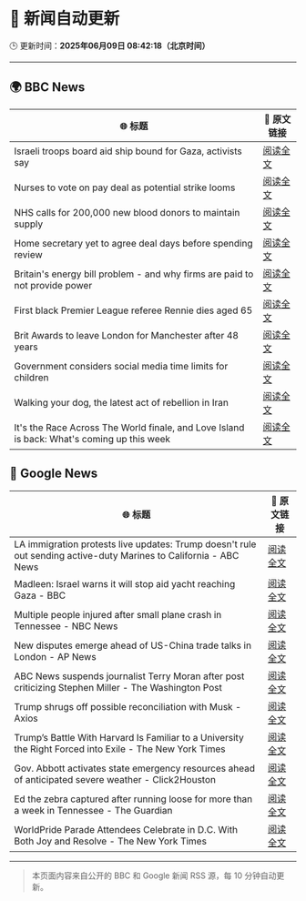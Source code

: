 # 🧠 新闻自动更新

🕒 更新时间：**2025年06月09日 08:42:18（北京时间）**

---

## 🌍 BBC News

| 🌐 标题 | 🔗 原文链接 |
|--------|-------------|
| Israeli troops board aid ship bound for Gaza, activists say | [阅读全文](https://www.bbc.com/news/articles/c5y264x3nnno) |
| Nurses to vote on pay deal as potential strike looms | [阅读全文](https://www.bbc.com/news/articles/c2e3lp9dl7xo) |
| NHS calls for 200,000 new blood donors to maintain supply | [阅读全文](https://www.bbc.com/news/articles/c98p0pj7dypo) |
| Home secretary yet to agree deal days before spending review | [阅读全文](https://www.bbc.com/news/articles/c861n7vljdgo) |
| Britain's energy bill problem - and why firms are paid to not provide power | [阅读全文](https://www.bbc.com/news/articles/cdedjnw8e85o) |
| First black Premier League referee Rennie dies aged 65 | [阅读全文](https://www.bbc.com/sport/football/articles/c0mr7xlmkxyo) |
| Brit Awards to leave London for Manchester after 48 years | [阅读全文](https://www.bbc.com/news/articles/cdxk7l58xjzo) |
| Government considers social media time limits for children | [阅读全文](https://www.bbc.com/news/articles/c3d4349gdx4o) |
| Walking your dog, the latest act of rebellion in Iran | [阅读全文](https://www.bbc.com/news/articles/cn0gngq4wjqo) |
| It's the Race Across The World finale, and Love Island is back: What's coming up this week | [阅读全文](https://www.bbc.com/news/articles/c93yx110neyo) |

## 📰 Google News

| 🌐 标题 | 🔗 原文链接 |
|--------|-------------|
| LA immigration protests live updates: Trump doesn't rule out sending active-duty Marines to California - ABC News | [阅读全文](https://news.google.com/rss/articles/CBMirAFBVV95cUxQTndrZzFvS3lmeG81UzBSR3lMd0UwV3QzXzhYbDdiMG5FeUZJRml5QmVxWWxnQ21KNmpqVV9aYmJMZTcxUkY1TDJGa0k2UzJkcklJeEVLR3BJQnNjWi1uU0FtUFFPc2M0Ymp2SFZSbTdaUGpTcjJ2X1J0cnhGWjY1QmI2dGkxSWJfRXdHc19fdmlENEdsTDF3X0JXQnpGdFlxOTJ6cEpzd3E3a3ZT?oc=5) |
| Madleen: Israel warns it will stop aid yacht reaching Gaza - BBC | [阅读全文](https://news.google.com/rss/articles/CBMiWkFVX3lxTE5SbDIzcUp1aDBmdWZzSHJlS1RKb0ZPbmIxeUhlRXozVm1SOTNEdnVYQmFyRzNFbmZ5NUtfWUxIZUtQalo1bEtOT0hWWFRFOU50aVk0NGJHREpZd9IBX0FVX3lxTE1zMUxaSzVLWkpIb2FHdDlLWUFabzBlZjVOWEtSMC1uWHdCWE1SQlA2MzlOY0IxNUFIZjlqM2ZRWFJVQkZMcVA3V3phV3RPZlozcFRTUmxWa2V5WXhvOW1Z?oc=5) |
| Multiple people injured after small plane crash in Tennessee - NBC News | [阅读全文](https://news.google.com/rss/articles/CBMioAFBVV95cUxNMzdFMTQ4TVE4NnJCVWlCMC1YWXJJM1lYSmFuZXJKeUpBd1JmNzQtLUtYU2RUQk9waDBKMkx0VG5XamxrSnUtM0EyZW9fc1A4a2N4eEhia3g1S0dxMVhWbmhacVVjSGg3WnVKZHdNVUhYQTc1TExnZEtNaGNnTnJzdm4xYVZDRF9QMXFuTGlCb1Z4UGRRakZYMkdtWWJqbnNl0gFWQVVfeXFMUGYtM0xOcUVNMjYyMk8tcU5QcVNNOER2ZnBJY1d6RXAtN21YV2hhNXByX2l3SnRhdjVRd2U4TlBQRkRlWTA1alRKMkRhcVlFcGpoZG9nanc?oc=5) |
| New disputes emerge ahead of US-China trade talks in London - AP News | [阅读全文](https://news.google.com/rss/articles/CBMipgFBVV95cUxNazE0d0hPMnVqLW1MNTRRaHduODJEVGtVczFvbTJjM0VRZE1tSmhLMjVuOUxJZ251YVpmcm9ZemlzRHJwWTVMMlRiVWNIMVpsb1BtODZROGVVbDJLbWtfMWhsTXpEMWkyY1U3V2gydzh3dTVwWnZZbGRhbDV2VTZLTnNlSmZKNFA0QUluSEQ5cFlpZDlQNF94MElocmxLNndicTJ3akRn?oc=5) |
| ABC News suspends journalist Terry Moran after post criticizing Stephen Miller - The Washington Post | [阅读全文](https://news.google.com/rss/articles/CBMilAFBVV95cUxPWWxsall5cVdZbWxSMmNJR2JMRnRFQmJqaWRQdFZFN1hULWRoaUdMTU0yTTFPT1lWTEt5V2FYZkFOeDhVY3praEFRSU9YaDNCZUVOQzhOS05TMWI1dmVNS0phVWhwYTJuSFE3TndOclp1VmJkZWI3ZlFMWDFWV2Q1YkMwNm55RG1zb2tOa0pVUlRhRFBC?oc=5) |
| Trump shrugs off possible reconciliation with Musk - Axios | [阅读全文](https://news.google.com/rss/articles/CBMifEFVX3lxTE1xX0NSNmtlNFlyZHFCXzFKUjh4eVRpVGo3aHJmNnpTTTNJQUwySTlJdjVKd091NjVtdjFCQWNQODVvak1Td1lMR3NFRm10TG5EdU5HYW1TZjB6RnV0UU5fTUtMY0FfdU5WU0ltb0hwMTUxcExqM1Qxa1NhOE4?oc=5) |
| Trump’s Battle With Harvard Is Familiar to a University the Right Forced into Exile - The New York Times | [阅读全文](https://news.google.com/rss/articles/CBMiiwFBVV95cUxOcTA0ZDF4TEJvUk1idUJwWkZ3UmhseXJyZXVLeEkxN1FXclVjdGVGbUh4MHIzV2JBSUZEZlZULTdlRzdVWTMyTW15NDQ1ZXo1M3hiVnh1bUdVUW0yVDBCcGhHU09SZDZuYzc2dmV1Zjk5N3E4Q3h5M1J2alpfdXYyNEpkUVV0QWYzam9N?oc=5) |
| Gov. Abbott activates state emergency resources ahead of anticipated severe weather - Click2Houston | [阅读全文](https://news.google.com/rss/articles/CBMi0AFBVV95cUxPc09VTjV3eG1vY2FwVnplYkp1eFdOenZFNDhrUk9YMEVuaDk1T3QwWmdwYWNyb3hfdEpuM3dMdEl0YUMySmVqcnlNelV0cFpiU1ItTjFDak83UzRwQ2V2QTFSOGFNTFVZT3lpUDhhVUJJNzg4N0ZBb2c4TjZTbmdDMWJENFZlSWRCYnJBdWhWRDFpSlFrZ2V6YWZZSnEyTGEyWGdNQnBqSklsZ0V0ZlhWYlhybkRyR3hYeE10V0h5dUpkU0EwTFJUSjNtMnVtWWlq?oc=5) |
| Ed the zebra captured after running loose for more than a week in Tennessee - The Guardian | [阅读全文](https://news.google.com/rss/articles/CBMihwFBVV95cUxNWkFZVGVhbF8xVk1mRkFzdGZ3a1hIZXZaaVJ1d1RzWE8wWjgtM0J4dnNMbU8wRWt1bUhQc28yU0RBWWVIN2o1Wm5XREF5RUdRTXRzd1NrcTVOUTJ4dzluLWFDUGRHY1FLTHgyUkt3WDhoenJMZ3EwWlFsSlpSSk5udnJjaHduRFk?oc=5) |
| WorldPride Parade Attendees Celebrate in D.C. With Both Joy and Resolve - The New York Times | [阅读全文](https://news.google.com/rss/articles/CBMif0FVX3lxTE1vVDR1Sl91dzY5SEgwcG12aHE4U0VyOUtrd0FYTEtTdFZyWlF1WFBldzBQQUZWVjJldzk4ZjF3SWRUbVpyNFFLWXQtT2ZJM0xOaFRuV1laWnpvZ2x3eEpkakFCUDltT1ZpUWhaYTAyUnZWYnhrMmZRQzNxSFFsNE0?oc=5) |

---
> 本页面内容来自公开的 BBC 和 Google 新闻 RSS 源，每 10 分钟自动更新。